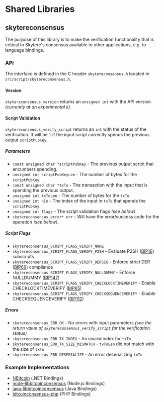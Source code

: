 Shared Libraries
================

## skytereconsensus

The purpose of this library is to make the verification functionality that is critical to Skytere's consensus available to other applications, e.g. to language bindings.

### API

The interface is defined in the C header `skytereconsensus.h` located in  `src/script/skytereconsensus.h`.

#### Version

`skytereconsensus_version` returns an `unsigned int` with the API version *(currently at an experimental `0`)*.

#### Script Validation

`skytereconsensus_verify_script` returns an `int` with the status of the verification. It will be `1` if the input script correctly spends the previous output `scriptPubKey`.

##### Parameters
- `const unsigned char *scriptPubKey` - The previous output script that encumbers spending.
- `unsigned int scriptPubKeyLen` - The number of bytes for the `scriptPubKey`.
- `const unsigned char *txTo` - The transaction with the input that is spending the previous output.
- `unsigned int txToLen` - The number of bytes for the `txTo`.
- `unsigned int nIn` - The index of the input in `txTo` that spends the `scriptPubKey`.
- `unsigned int flags` - The script validation flags *(see below)*.
- `skytereconsensus_error* err` - Will have the error/success code for the operation *(see below)*.

##### Script Flags
- `skytereconsensus_SCRIPT_FLAGS_VERIFY_NONE`
- `skytereconsensus_SCRIPT_FLAGS_VERIFY_P2SH` - Evaluate P2SH ([BIP16](https://github.com/bitcoin/bips/blob/master/bip-0016.mediawiki)) subscripts
- `skytereconsensus_SCRIPT_FLAGS_VERIFY_DERSIG` - Enforce strict DER ([BIP66](https://github.com/bitcoin/bips/blob/master/bip-0066.mediawiki)) compliance
- `skytereconsensus_SCRIPT_FLAGS_VERIFY_NULLDUMMY` - Enforce NULLDUMMY ([BIP147](https://github.com/bitcoin/bips/blob/master/bip-0147.mediawiki))
- `skytereconsensus_SCRIPT_FLAGS_VERIFY_CHECKLOCKTIMEVERIFY` - Enable CHECKLOCKTIMEVERIFY ([BIP65](https://github.com/bitcoin/bips/blob/master/bip-0065.mediawiki))
- `skytereconsensus_SCRIPT_FLAGS_VERIFY_CHECKSEQUENCEVERIFY` - Enable CHECKSEQUENCEVERIFY ([BIP112](https://github.com/bitcoin/bips/blob/master/bip-0112.mediawiki))

##### Errors
- `skytereconsensus_ERR_OK` - No errors with input parameters *(see the return value of `skytereconsensus_verify_script` for the verification status)*
- `skytereconsensus_ERR_TX_INDEX` - An invalid index for `txTo`
- `skytereconsensus_ERR_TX_SIZE_MISMATCH` - `txToLen` did not match with the size of `txTo`
- `skytereconsensus_ERR_DESERIALIZE` - An error deserializing `txTo`

### Example Implementations
- [NBitcoin](https://github.com/NicolasDorier/NBitcoin/blob/master/NBitcoin/Script.cs#L814) (.NET Bindings)
- [node-libbitcoinconsensus](https://github.com/bitpay/node-libbitcoinconsensus) (Node.js Bindings)
- [java-libbitcoinconsensus](https://github.com/dexX7/java-libbitcoinconsensus) (Java Bindings)
- [bitcoinconsensus-php](https://github.com/Bit-Wasp/bitcoinconsensus-php) (PHP Bindings)
